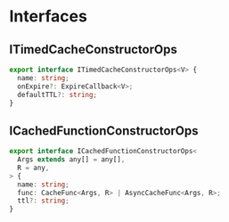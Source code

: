 # Interfaces

## ITimedCacheConstructorOps
```ts
export interface ITimedCacheConstructorOps<V> {
  name: string;
  onExpire?: ExpireCallback<V>;
  defaultTTL?: string;
}
```


## ICachedFunctionConstructorOps

```ts
export interface ICachedFunctionConstructorOps<
  Args extends any[] = any[],
  R = any,
> {
  name: string;
  func: CacheFunc<Args, R> | AsyncCacheFunc<Args, R>;
  ttl?: string;
}
```
